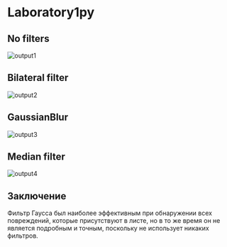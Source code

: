 # Laboratory1py
## No filters
![output1](https://user-images.githubusercontent.com/65180398/139313802-38ff5952-4784-493b-ab9e-fb510c7d29e8.png)
## Bilateral filter
![output2](https://user-images.githubusercontent.com/65180398/139313988-d1e400b1-aebd-439a-851e-74a4a48a3e89.png)
## GaussianBlur
![output3](https://user-images.githubusercontent.com/65180398/139314176-4bb9385a-950f-4825-9288-752744a0cf7e.png)
## Median filter
![output4](https://user-images.githubusercontent.com/65180398/139314234-2090dd64-5df2-4c07-8da9-3d04964233aa.png)
## Заключение
Фильтр Гаусса был наиболее эффективным при обнаружении всех повреждений, которые присутствуют в листе, но в то же время он не является подробным и точным, поскольку не использует никаких фильтров.
